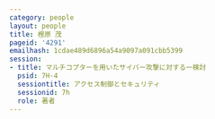 ```yaml
---
category: people
layout: people
title: 樫原 茂
pageid: '4291'
emailhash: 1cdae489d6896a54a9097a091cbb5399
session:
- title: マルチコプターを用いたサイバー攻撃に対する一検討
  psid: 7H-4
  sessiontitle: アクセス制御とセキュリティ
  sessionid: 7h
  role: 著者
---
```

